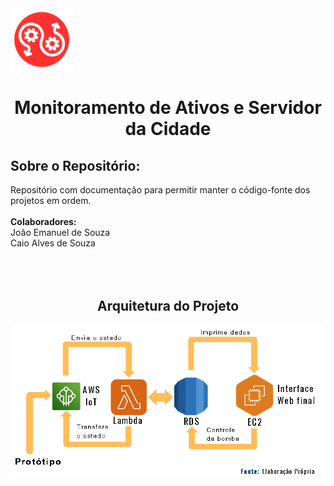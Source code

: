 <div align="left"> 
<img src=".github/workflows/logoAuto.png" alt="Logotipo do Projeto" width="100">
</div>
<div align="center"> 
<h1>Monitoramento de Ativos e Servidor da Cidade</h1>
</div>

<h2>Sobre o Repositório:</h2>
<a>Repositório com documentação para permitir manter o código-fonte dos projetos em ordem.</a>
<br>
<br>
<strong>Colaboradores:</strong><br>
<a>João Emanuel de Souza</a><br>
<a>Caio Alves de Souza</a><br><br>
<br><br>
<div align="center"> 
<h2>Arquitetura do Projeto</h2>
</div>
<div align="center"> 
<img src=".github/workflows/arquitetura.PNG" alt="Arquitetura do Projeto">
</div>
